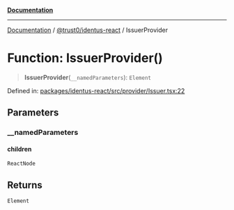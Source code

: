 [**Documentation**](../../../README.md)

***

[Documentation](../../../README.md) / [@trust0/identus-react](../README.md) / IssuerProvider

# Function: IssuerProvider()

> **IssuerProvider**(`__namedParameters`): `Element`

Defined in: [packages/identus-react/src/provider/Issuer.tsx:22](https://github.com/trust0-project/identus/blob/adaaa0b5a27041a84edaaa1ff1c90be6125d3237/packages/identus-react/src/provider/Issuer.tsx#L22)

## Parameters

### \_\_namedParameters

#### children

`ReactNode`

## Returns

`Element`
